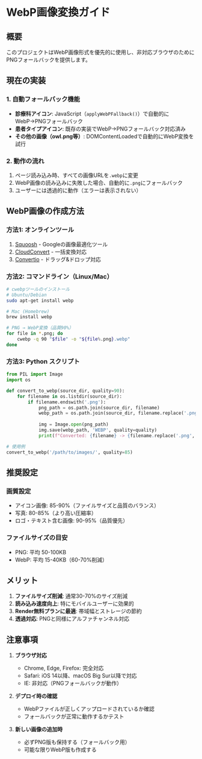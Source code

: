 # WebP画像変換ガイド

## 概要
このプロジェクトはWebP画像形式を優先的に使用し、非対応ブラウザのためにPNGフォールバックを提供します。

## 現在の実装

### 1. 自動フォールバック機能
- **診療科アイコン**: JavaScript（`applyWebPFallback()`）で自動的にWebP→PNGフォールバック
- **患者タイプアイコン**: 既存の実装でWebP→PNGフォールバック対応済み
- **その他の画像（owl.png等）**: DOMContentLoadedで自動的にWebP変換を試行

### 2. 動作の流れ
1. ページ読み込み時、すべての画像URLを`.webp`に変更
2. WebP画像の読み込みに失敗した場合、自動的に`.png`にフォールバック
3. ユーザーには透過的に動作（エラーは表示されない）

## WebP画像の作成方法

### 方法1: オンラインツール
1. [Squoosh](https://squoosh.app/) - Googleの画像最適化ツール
2. [CloudConvert](https://cloudconvert.com/png-to-webp) - 一括変換対応
3. [Convertio](https://convertio.co/ja/png-webp/) - ドラッグ&ドロップ対応

### 方法2: コマンドライン（Linux/Mac）

```bash
# cwebpツールのインストール
# Ubuntu/Debian
sudo apt-get install webp

# Mac (Homebrew)
brew install webp

# PNG → WebP変換（品質90%）
for file in *.png; do
    cwebp -q 90 "$file" -o "${file%.png}.webp"
done
```

### 方法3: Python スクリプト

```python
from PIL import Image
import os

def convert_to_webp(source_dir, quality=90):
    for filename in os.listdir(source_dir):
        if filename.endswith('.png'):
            png_path = os.path.join(source_dir, filename)
            webp_path = os.path.join(source_dir, filename.replace('.png', '.webp'))
            
            img = Image.open(png_path)
            img.save(webp_path, 'WEBP', quality=quality)
            print(f"Converted: {filename} -> {filename.replace('.png', '.webp')}")

# 使用例
convert_to_webp('/path/to/images/', quality=85)
```

## 推奨設定

### 画質設定
- アイコン画像: 85-90%（ファイルサイズと品質のバランス）
- 写真: 80-85%（より高い圧縮率）
- ロゴ・テキスト含む画像: 90-95%（品質優先）

### ファイルサイズの目安
- PNG: 平均 50-100KB
- WebP: 平均 15-40KB（60-70%削減）

## メリット

1. **ファイルサイズ削減**: 通常30-70%のサイズ削減
2. **読み込み速度向上**: 特にモバイルユーザーに効果的
3. **Render無料プランに最適**: 帯域幅とストレージの節約
4. **透過対応**: PNGと同様にアルファチャンネル対応

## 注意事項

1. **ブラウザ対応**
   - Chrome, Edge, Firefox: 完全対応
   - Safari: iOS 14以降、macOS Big Sur以降で対応
   - IE: 非対応（PNGフォールバックが動作）

2. **デプロイ時の確認**
   - WebPファイルが正しくアップロードされているか確認
   - フォールバックが正常に動作するかテスト

3. **新しい画像の追加時**
   - 必ずPNG版も保持する（フォールバック用）
   - 可能な限りWebP版も作成する
